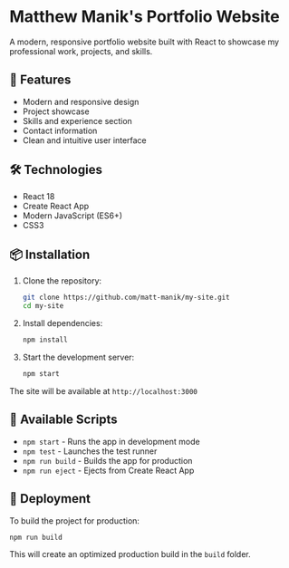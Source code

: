 # Matthew Manik's Portfolio Website

A modern, responsive portfolio website built with React to showcase my professional work, projects, and skills.

## 🚀 Features

- Modern and responsive design
- Project showcase
- Skills and experience section
- Contact information
- Clean and intuitive user interface

## 🛠️ Technologies

- React 18
- Create React App
- Modern JavaScript (ES6+)
- CSS3

## 📦 Installation

1. Clone the repository:
   ```bash
   git clone https://github.com/matt-manik/my-site.git
   cd my-site
   ```

2. Install dependencies:
   ```bash
   npm install
   ```

3. Start the development server:
   ```bash
   npm start
   ```

The site will be available at `http://localhost:3000`

## 🔧 Available Scripts

- `npm start` - Runs the app in development mode
- `npm test` - Launches the test runner
- `npm run build` - Builds the app for production
- `npm run eject` - Ejects from Create React App

## 🚀 Deployment

To build the project for production:

```bash
npm run build
```

This will create an optimized production build in the `build` folder.